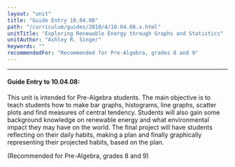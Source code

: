 ```yaml
---
layout: "unit"
title: "Guide Entry 10.04.08"
path: "/curriculum/guides/2010/4/10.04.08.x.html"
unitTitle: "Exploring Renewable Energy through Graphs and Statistics"
unitAuthor: "Ashley R. Singer"
keywords: ""
recommendedFor: "Recommended for Pre-Algebra, grades 8 and 9"
---
```

<body>
<hr/>
 <h4>
  Guide Entry to 10.04.08:
 </h4>
 <p>
  This unit is intended for Pre-Algebra students. The main objective is to teach students how to make bar graphs, histograms, line graphs, scatter plots and find measures of central tendency. Students will also gain some background knowledge on renewable energy and what environmental impact they may have on the world. The final project will have students reflecting on their daily habits, making a plan and finally graphically representing their projected habits, based on the plan.
 </p>
<p>
  (Recommended for Pre-Algebra, grades 8 and 9)
 </p>


</body>